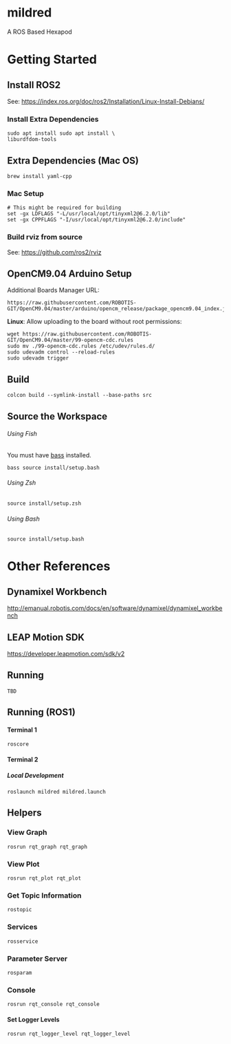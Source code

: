 # mildred
A ROS Based Hexapod

# Getting Started

## Install ROS2
See: https://index.ros.org/doc/ros2/Installation/Linux-Install-Debians/

### Install Extra Dependencies

    sudo apt install sudo apt install \
    liburdfdom-tools

## Extra Dependencies (Mac OS)
    
    brew install yaml-cpp

### Mac Setup

    # This might be required for building
    set -gx LDFLAGS "-L/usr/local/opt/tinyxml2@6.2.0/lib"
    set -gx CPPFLAGS "-I/usr/local/opt/tinyxml2@6.2.0/include"

### Build rviz from source
See: https://github.com/ros2/rviz

## OpenCM9.04 Arduino Setup
Additional Boards Manager URL:

    https://raw.githubusercontent.com/ROBOTIS-GIT/OpenCM9.04/master/arduino/opencm_release/package_opencm9.04_index.json

**Linux**: Allow uploading to the board without root permissions:

    wget https://raw.githubusercontent.com/ROBOTIS-GIT/OpenCM9.04/master/99-opencm-cdc.rules
    sudo mv ./99-opencm-cdc.rules /etc/udev/rules.d/
    sudo udevadm control --reload-rules
    sudo udevadm trigger

## Build

    colcon build --symlink-install --base-paths src

## Source the Workspace

###### Using Fish
You must have [bass](https://github.com/edc/bass) installed.

    bass source install/setup.bash
    
###### Using Zsh

    source install/setup.zsh
    
###### Using Bash

    source install/setup.bash

# Other References

## Dynamixel Workbench
http://emanual.robotis.com/docs/en/software/dynamixel/dynamixel_workbench

## LEAP Motion SDK
https://developer.leapmotion.com/sdk/v2

## Running

    TBD

## Running (ROS1)

#### Terminal 1

    roscore
    
#### Terminal 2

##### Local Development

    roslaunch mildred mildred.launch

## Helpers

### View Graph
    rosrun rqt_graph rqt_graph
### View Plot
    rosrun rqt_plot rqt_plot
### Get Topic Information
    rostopic
### Services
    rosservice
### Parameter Server
    rosparam
### Console
    rosrun rqt_console rqt_console
#### Set Logger Levels
    rosrun rqt_logger_level rqt_logger_level